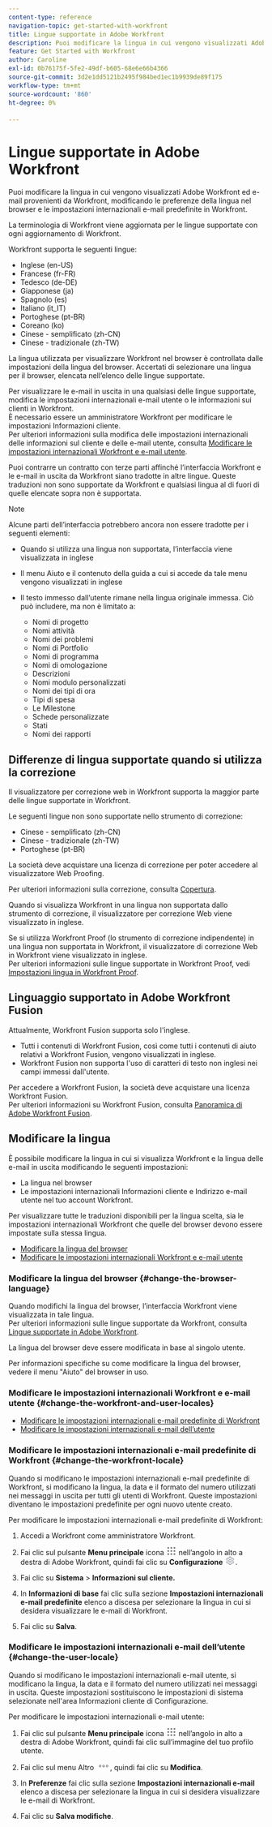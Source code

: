 ```yaml
---
content-type: reference
navigation-topic: get-started-with-workfront
title: Lingue supportate in Adobe Workfront
description: Puoi modificare la lingua in cui vengono visualizzati Adobe Workfront ed e-mail provenienti da Workfront, modificando le preferenze della lingua nel browser e le impostazioni internazionali e-mail predefinite in Workfront.
feature: Get Started with Workfront
author: Caroline
exl-id: 0b76175f-5fe2-49df-b605-68e6e66b4366
source-git-commit: 3d2e1dd5121b2495f984bed1ec1b9939de89f175
workflow-type: tm+mt
source-wordcount: '860'
ht-degree: 0%

---
```


# Lingue supportate in Adobe Workfront

Puoi modificare la lingua in cui vengono visualizzati Adobe Workfront ed e-mail provenienti da Workfront, modificando le preferenze della lingua nel browser e le impostazioni internazionali e-mail predefinite in Workfront.

La terminologia di Workfront viene aggiornata per le lingue supportate con ogni aggiornamento di Workfront.

Workfront supporta le seguenti lingue:

* Inglese (en-US)
* Francese (fr-FR)
* Tedesco (de-DE)
* Giapponese (ja)
* Spagnolo (es)
* Italiano (it_IT)
* Portoghese (pt-BR)
* Coreano (ko)
* Cinese - semplificato (zh-CN)
* Cinese - tradizionale (zh-TW)

La lingua utilizzata per visualizzare Workfront nel browser è controllata dalle impostazioni della lingua del browser. Accertati di selezionare una lingua per il browser, elencata nell’elenco delle lingue supportate.

Per visualizzare le e-mail in uscita in una qualsiasi delle lingue supportate, modifica le impostazioni internazionali e-mail utente o le informazioni sui clienti in Workfront.\
È necessario essere un amministratore Workfront per modificare le impostazioni Informazioni cliente.\
Per ulteriori informazioni sulla modifica delle impostazioni internazionali delle informazioni sul cliente e delle e-mail utente, consulta [Modificare le impostazioni internazionali Workfront e e-mail utente](#change-the-workfront-and-user-locales).

Puoi contrarre un contratto con terze parti affinché l’interfaccia Workfront e le e-mail in uscita da Workfront siano tradotte in altre lingue. Queste traduzioni non sono supportate da Workfront e qualsiasi lingua al di fuori di quelle elencate sopra non è supportata.

>[!NOTE]
>
>Alcune parti dell’interfaccia potrebbero ancora non essere tradotte per i seguenti elementi:
>
>* Quando si utilizza una lingua non supportata, l’interfaccia viene visualizzata in inglese
>* Il menu Aiuto e il contenuto della guida a cui si accede da tale menu vengono visualizzati in inglese
>* Il testo immesso dall’utente rimane nella lingua originale immessa. Ciò può includere, ma non è limitato a:
   >
   >   * Nomi di progetto
   >   * Nomi attività
   >   * Nomi dei problemi
   >   * Nomi di Portfolio
   >   * Nomi di programma
   >   * Nomi di omologazione
   >   * Descrizioni
   >   * Nomi modulo personalizzati
   >   * Nomi dei tipi di ora
   >   * Tipi di spesa
   >   * Le Milestone
   >   * Schede personalizzate
   >   * Stati
   >   * Nomi dei rapporti
>


## Differenze di lingua supportate quando si utilizza la correzione

Il visualizzatore per correzione web in Workfront supporta la maggior parte delle lingue supportate in Workfront.

Le seguenti lingue non sono supportate nello strumento di correzione:

* Cinese - semplificato (zh-CN)
* Cinese - tradizionale (zh-TW)
* Portoghese (pt-BR)

La società deve acquistare una licenza di correzione per poter accedere al visualizzatore Web Proofing.

Per ulteriori informazioni sulla correzione, consulta [Copertura](../review-and-approve-work/proofing/proofing.md).

Quando si visualizza Workfront in una lingua non supportata dallo strumento di correzione, il visualizzatore per correzione Web viene visualizzato in inglese.

Se si utilizza Workfront Proof (lo strumento di correzione indipendente) in una lingua non supportata in Workfront, il visualizzatore di correzione Web in Workfront viene visualizzato in inglese.\
Per ulteriori informazioni sulle lingue supportate in Workfront Proof, vedi [Impostazioni lingua in Workfront Proof](../workfront-proof/wp-getstarted/system-information/language-settings.md).

## Linguaggio supportato in Adobe Workfront Fusion

Attualmente, Workfront Fusion supporta solo l&#39;inglese.

* Tutti i contenuti di Workfront Fusion, così come tutti i contenuti di aiuto relativi a Workfront Fusion, vengono visualizzati in inglese.
* Workfront Fusion non supporta l&#39;uso di caratteri di testo non inglesi nei campi immessi dall&#39;utente.

Per accedere a Workfront Fusion, la società deve acquistare una licenza Workfront Fusion.\
Per ulteriori informazioni su Workfront Fusion, consulta [Panoramica di Adobe Workfront Fusion](../workfront-fusion/get-started/workfront-fusion-overview.md).

## Modificare la lingua

È possibile modificare la lingua in cui si visualizza Workfront e la lingua delle e-mail in uscita modificando le seguenti impostazioni:

* La lingua nel browser
* Le impostazioni internazionali Informazioni cliente e Indirizzo e-mail utente nel tuo account Workfront.

Per visualizzare tutte le traduzioni disponibili per la lingua scelta, sia le impostazioni internazionali Workfront che quelle del browser devono essere impostate sulla stessa lingua.

* [Modificare la lingua del browser](#change-the-browser-language)
* [Modificare le impostazioni internazionali Workfront e e-mail utente](#change-the-workfront-and-user-locales)

### Modificare la lingua del browser {#change-the-browser-language}

Quando modifichi la lingua del browser, l’interfaccia Workfront viene visualizzata in tale lingua.\
Per ulteriori informazioni sulle lingue supportate da Workfront, consulta [Lingue supportate in Adobe Workfront](#supported-languages).

La lingua del browser deve essere modificata in base al singolo utente.

Per informazioni specifiche su come modificare la lingua del browser, vedere il menu &quot;Aiuto&quot; del browser in uso.

### Modificare le impostazioni internazionali Workfront e e-mail utente {#change-the-workfront-and-user-locales}

* [Modificare le impostazioni internazionali e-mail predefinite di Workfront](#change-the-workfront-locale)
* [Modificare le impostazioni internazionali e-mail dell’utente](#change-the-user-locale)

### Modificare le impostazioni internazionali e-mail predefinite di Workfront {#change-the-workfront-locale}

Quando si modificano le impostazioni internazionali e-mail predefinite di Workfront, si modificano la lingua, la data e il formato del numero utilizzati nei messaggi in uscita per tutti gli utenti di Workfront. Queste impostazioni diventano le impostazioni predefinite per ogni nuovo utente creato.

Per modificare le impostazioni internazionali e-mail predefinite di Workfront:

1. Accedi a Workfront come amministratore Workfront.
1. Fai clic sul pulsante **Menu principale** icona ![](assets/main-menu-icon.png) nell’angolo in alto a destra di Adobe Workfront, quindi fai clic su **Configurazione** ![](assets/gear-icon-settings.png).

1. Fai clic su **Sistema** > **Informazioni sul cliente.**

1. In **Informazioni di base** fai clic sulla sezione **Impostazioni internazionali e-mail predefinite** elenco a discesa per selezionare la lingua in cui si desidera visualizzare le e-mail di Workfront.

1. Fai clic su **Salva**.

### Modificare le impostazioni internazionali e-mail dell’utente {#change-the-user-locale}

Quando si modificano le impostazioni internazionali e-mail utente, si modificano la lingua, la data e il formato del numero utilizzati nei messaggi in uscita. Queste impostazioni sostituiscono le impostazioni di sistema selezionate nell&#39;area Informazioni cliente di Configurazione.

Per modificare le impostazioni internazionali e-mail utente:

1. Fai clic sul pulsante **Menu principale** icona ![](assets/main-menu-icon.png) nell’angolo in alto a destra di Adobe Workfront, quindi fai clic sull’immagine del tuo profilo utente.

1. Fai clic sul menu Altro ![](assets/more-icon.png), quindi fai clic su **Modifica**.

1. In **Preferenze** fai clic sulla sezione **Impostazioni internazionali e-mail** elenco a discesa per selezionare la lingua in cui si desidera visualizzare le e-mail di Workfront.

1. Fai clic su **Salva modifiche**.
